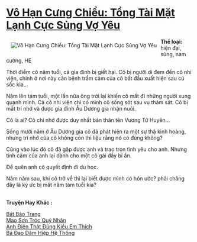 <a href="https://utruyen.com/vo-han-cung-chieu-tong-tai-mat-lanh-cuc-sung-vo-yeu/14719/" title="Vô Hạn Cưng Chiều: Tổng Tài Mặt Lạnh Cực Sủng Vợ Yêu"><h1>Vô Hạn Cưng Chiều: Tổng Tài Mặt Lạnh Cực Sủng Vợ Yêu</h1></a><div style="display:table"><img align="right" style="float: left; padding: 10px;" src="https://utruyen.com/images/story/200x260/vo-han-cung-chieu-tong-tai-mat-lanh-cuc-sung-vo-yeu.jpg" alt="Vô Hạn Cưng Chiều: Tổng Tài Mặt Lạnh Cực Sủng Vợ Yêu"><b>Thể loại: </b>hiện đại, sủng, nam cường, HE<p></p>Thời điểm cô năm tuổi, cả gia đình bị giết hại. Cô bị người dì đem đến cô nhi viện, chính ở nơi này căn bệnh trầm cảm của cô bắt đầu xuất hiện sau cú sốc kia...<p></p>Năm lên tám tuổi, một lần nữa ông trời lại khiến cô mất đi những người xung quanh mình. Cả cô nhi viện chỉ có mình cô sống sót sau vụ thảm sát. Cô bị mất trí nhớ và được gia đình Âu Dương gia nhận nuôi.<p></p>Cô là ai? Cô chỉ nhớ được duy nhất bản thân tên Vương Tử Huyên...<p></p>Sống mười năm ở Âu Dương gia cô đã phát hiện ra một sự thậ kinh hoàng, nhưng trí nhớ của cô không còn thì liệu rằng nó có đúng không?<p></p>Cũng vào lúc đó cô đã gặp được anh và trao trọn tình yêu cho anh. Nhưng tình cảm của anh lại dành cho một cô gái đầy bí ẩn.<p></p>Để quên anh cô quyết định đi du học. <p></p>Năm năm sau, khi cô trở về thì lại biết được mình có hôn ước? phải chăng đây là ký ức bị mất năm tám tuổi kia?</div><p><br><b>Truyện Hay Khác :</b></p><a href="https://utruyen.com/bat-bao-trang/17808/" alt="Bát Bảo Trang">Bát Bảo Trang</a><br/><a href="https://github.com/quanluxury/truyenhot/tree/master/truyenhay/17567/" alt="Mao Sơn Tróc Quỷ Nhân">Mao Sơn Tróc Quỷ Nhân</a><br/><a href="https://www.wattpad.com/story/205650715-anh-%C4%91i%C3%AAn-th%E1%BA%ADt-%C4%91%C3%BAng-ki%E1%BB%83u-em-th%C3%ADch" alt="Anh Điên Thật Đúng Kiểu Em Thích">Anh Điên Thật Đúng Kiểu Em Thích</a><br/><a href="https://github.com/quanluxury/ngontinhhot/tree/master/truyenhay/17357/" alt="Bá Đạo Dâm Hiệp Hệ Thống">Bá Đạo Dâm Hiệp Hệ Thống</a><br/>